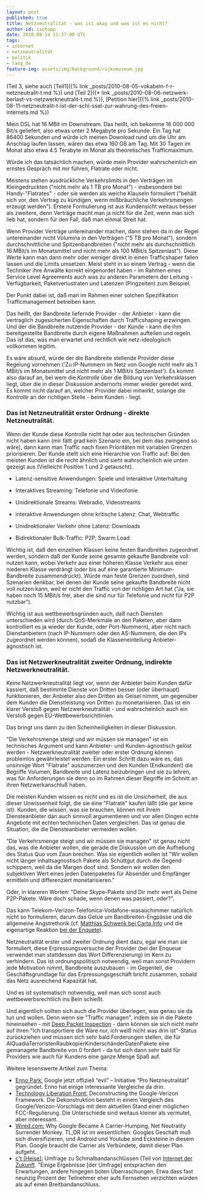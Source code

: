 ```yaml
---
layout: post
published: true
title: Netzneutralität - was ist okay und was ist es nicht?
author-id: isotopp
date: 2010-08-14 11:37:00 UTC
tags:
- internet
- netzneutralität
- politik
- lang_de
feature-img: assets/img/background/rijksmuseum.jpg
---
```

(Teil 3, siehe auch 
[Teil1]({% link _posts/2010-08-05-vokabeln-f-r-netzneutralit-t.md %}) und
[Teil 2]({* link _posts/2010-08-06-netzwerk-berlast-vs-netzwerkneutralit-t.md %}), 
[Petition hier]({% link _posts/2010-08-11-netzneutralit-t-ist-der-schl-ssel-zur-wahrung-des-freien-internets.md %})

Mein DSL hat 16 MBit im Downstream. Das heißt, ich bekomme 16 000 000 Bit/s
geliefert, also etwas unter 2 Megabyte pro Sekunde. Ein Tag hat 86400
Sekunden und würde ich meinen Download rund um die Uhr am Anschlag laufen
lassen, wären das etwa 160 GB am Tag. Mit 30 Tagen im Monat also etwa 4.5
Terabyte im Monat als theoretisches Trafficmaximum.

Würde ich das tatsächlich machen, würde mein Provider wahrscheinlich ein
ernstes Gespräch mit mir führen, Flatrate oder nicht.

Meistens stehen ausdrückliche Verkehrslimits in den Verträgen im
Kleingedruckten ("nicht mehr als 1 TB pro Monat") - insbesondere bei
Handy-"Flatrates" - oder sie werden als weiche Klauseln formuliert ("behält
sich vor, den Vertrag zu kündigen, wenn mißbräuchliche Verkehrsmengen
erzeugt werden"). Erstere Formulierung ist aus Kundensicht weitaus besser
als zweitere, denn Verträge macht man ja nicht für die Zeit, wenn man sich
lieb hat, sondern für den Fall, daß man einmal Streit hat.

Wenn Provider Verträge untereinander machen, dann stehen da in der Regel
untereinander nicht Volumina in den Verträgen ("5 TB pro Monat"), sondern
durchschnittliche und Spitzenbandbreiten ("nicht mehr als durchschnittlich
16 MBit/s im Monatsmittel und nicht mehr als 100 MBit/s Spitzenlast"). Diese
Werte kann man dann mehr oder weniger direkt in einen Trafficshaper fallen
lassen und die Limits umsetzen. Meist steht in so einem Vertrag - wenn die
Techniker ihre Anwälte korrekt eingenordet haben - im Rahmen eines Service
Level Agreements auch was zu anderen Parametern der Leitung - Verfügbarkeit,
Paketverlustraten und Latenzen (Pingzeiten) zum Beispiel.

Der Punkt dabei ist, daß man im Rahmen einer solchen Spezifikation
Trafficmanagement betreiben kann.

Das heißt, der Bandbreite liefernde Provider - der Anbieter - kann die
vertraglich zugesicherten Eigenschaften durch Trafficshaping erzwingen. Und
der die Bandbreite nutzende Provider - der Kunde - kann die ihm
bereitgestellte Bandbreite durch eigene Maßnahmen aufteilen und regeln. Das
ist das, was man erwartet und rechtlich wie netz-ideologisch vollkommen
legitim.

Es wäre absurd, würde der die Bandbreite stellende Provider diese Regelung
vornehmen ('Zu IP-Nummern im Netz von Google nicht mehr als 1 MBit/s im
Monatsmittel und nicht mehr als 1 MBit/s Spitzenlast'). Es kommt also darauf
an, bei wem die _Kontrolle_ über die Bildung von Verkehrsklassen liegt, über
die in dieser Diskussion andernorts immer wieder geredet wird. Es kommt
nicht darauf an, welcher Provider dabei _mitwirkt_, solange die _Kontrolle_
an der richtigen Stelle - beim Kunden - liegt.

### Das ist Netzneutralität erster Ordnung - direkte Netzneutralität.

Wenn der Kunde diese Kontrolle nicht hat oder aus technischen Gründen nicht
haben kann (mir fällt grad kein Szenario ein, bei dem das zwingend so wäre),
dann kann man Traffic nach fixen Prioritäten mit variablen Grenzen
priorisieren. Der Kunde stellt sich eine Hierarchie von Traffic auf: Bei den
meisten Kunden ist die recht ähnlich und sieht wahrscheinlich wie unten
gezeigt aus (Vielleicht Position 1 und 2 getauscht).

- Latenz-sensitive Anwendungen: Spiele und interaktive
  Unterhaltung
- Interaktives Streaming: Telefonie und Videofonie
- Unidirektionale Streams: Webradio, Videostreams</li><li>interaktive Anwendungen ohne kritische Latenz: Chat,
  Webtraffic
- Unidirektionaler Verkehr ohne Latenz: Downloads

- Bidirektionaler Bulk-Traffic: P2P, Swarm Load

Wichtig ist, daß den einzelnen Klassen keine festen Bandbreiten zugeordnet
werden, sondern daß der Kunde seine gesamte gekaufte Bandbreite voll nutzen
kann, wobei Verkehr aus einer höheren Klasse Verkehr aus einer niederen
Klasse verdrängt (oder bis auf eine garantierte Minimum-Bandbreite
zusammendrückt). Würde man feste Grenzen zuordnen, sind Szenarien denkbar,
bei denen der Kunde seine gekaufte Bandbreite nicht voll nutzen kann, weil
er nicht den Traffic von der richtigen Art hat ("Ja, sie haben noch 15
MBit/s frei, aber die sind nur für Telefonie und nicht für P2P nutzbar").

Wichtig ist aus wettbewerbsgründen auch, daß nach Diensten unterschieden
wird (durch QoS-Merkmale an den Paketen, aber dann kontrolliert es ja wieder
der Kunde, oder Port-Nummern), aber nicht nach Dienstanbietern (nach
IP-Nummern oder den AS-Nummern, die den IPs zugeordnet werden können), sodaß
die Klasseneinteilung Anbieter-agnostisch ist.

### Das ist Netzwerkneutralität zweiter Ordnung, indirekte Netzwerkneutralität.

Keine Netzwerkneutralität liegt vor, wenn der Anbieter beim Kunden dafür
kassiert, daß bestimmte Dienste von Dritten besser (oder überhaupt)
funktionieren, der Anbieter also den Dritten als Geisel nimmt, um gegenüber
dem Kunden die Dienstleistung von Dritten zu monetarisieren. Das ist ein
klarer Verstoß gegen Netzwerkneutralität - und wahrscheinlich auch ein
Verstoß gegen EU-Wettbewerbsrichtlinien.

Das bringt uns dann zu den Scheinheiligkeiten in dieser Diskussion.

"Die Verkehrsmenge steigt und wir müssen sie managen" ist ein technisches
Argument und kann Anbieter- und Kunden-agnostisch gelöst werden -
Netzwerkneutralität zweiter oder erster Ordnung können problemlos
gewährleistet werden. Ein erster Schritt dazu wäre es, das unsinnige Wort
"Flatrate" auszumerzen und den Kunden (Endkunden!) die Begriffe Volumen,
Bandbreite und Latenz beizubringen und sie zu lehren, was für Anforderungen
sie denn so im Rahmen dieser Begriffe im Schnitt an ihren Netzwerkanschluß
haben.

Die meisten Kunden wissen es nicht und es ist die Unsicherheit, die aus
dieser Unwissenheit folgt, die sie eine "Flatrate" kaufen läßt (die gar
keine ist). Kunden, die wissen, was sie brauchen, können mit ihrem
Diensteanbieter dan auch sinnvoll argumentieren und vor allen Dingen echte
Angebote mit echten technischen Daten vergleichen. Das ist genau die
Situation, die die Diensteanbieter vermeiden wollen.

"Die Verkehrsmenge steigt und wir müssen sie managen" ist genau nicht das,
was die Anbieter wollen, die gerade die Diskussion um die Aufhebung des
Status Quo vom Zaun brechen. Was sie eigentlich wollen ist "Wir wollen nicht
länger inhaltsagnostisch Pakete als Schüttgut durch die Gegend schippern,
weil da die Margen doof sind. Sondern wir wollen den subjektiven Wert eines
jeden Datenpaketes für Absender und Empfänger ermitteln und differenziert
monetarisieren."

Oder, in klareren Worten: "Deine Skype-Pakete sind Dir mehr wert als Deine
P2P-Pakete. Wäre doch schade, wenn denen was passiert, oder?".

Das kann Telekom-Verizon-Telefonica-Vodafone-wasauchimmer natürlich nicht so
formulieren, darum das Getue um Bandbreiten-Engpässe und die allgemeine
Angstrethorik (cf.
[Matthias Schwenk bei Carta.Info](http://carta.info/32218/google-verizon-und-das-netz-der-zukunft/)
und die eigenartige Reaktion
[bei der Enquete](http://petertauber.wordpress.com/2010/08/11/netzneutralitat-ja-aber-differenziert/)).

Netzneutralität erster und zweiter Ordnung dient dazu, egal wie man sie
formuliert, diese Erpressungsversuche der Provider (bei der Enqueue
verwendet man stattdessen das Wort Differenzierung) im Kern zu verhindern.
Das ist ordnungspolitisch notwendig, weil man sonst Providern jede
Motivation nimmt, Bandbreite auszubauen - im Gegenteil, die
Geschäftsgrundlage für das Erpressungsgeschäft bricht zusammen, sobald das
Netz ausreichend Kapazität hat.

Und es ist systematisch notwendig, weil man sich sonst auch
wettbewerbsrechtlich ins Bein schießt.

Und eigentlich sollten sich auch die Provider überlegen, was genau sie da
tun und wollen. Denn wenn sie "Traffic managen", indem sie in die Pakete
hineinsehen - mit
[Deep Packet Inspection](http://de.wikipedia.org/wiki/Deep_Packet_Inspection) - dann
können sie sich nicht mehr auf ihren "Ich transportiere die Ware nur, ich
weiß nicht was drin ist"-Status zurückziehen und müssen sich sehr bald
Forderungen stellen, die für
AlQuadiaTerroristenRaubkopierKinderschänderDatenPakete  eine gemanagete
Bandbreite von 0 fordert - da tut sich dann sehr bald für Providers wie auch
für Kundens eine ganze Menge Spaß auf.

Weitere lesenswerte Artikel zum Thema:

- [Enno Park:](http://yuccatree.de/2010/08/google-jetzt-offiziell-evil-initiative-pro-netzneutralitat-gegrundet/)
  Google jetzt offiziell “evil” – Initiative “Pro Netzneutralität”
  gegründet. Enno hat einige interessante Vergleiche da drin.
- [Technology Liberation Front:](http://techliberation.com/2010/08/10/deconstructing-the-google-verizon-framework/)
  Deconstructing the Google-Verizon Framework. Die Dekonstruktion besteht in
  einem Vergleich des Google/Verizon-Vorschlags mit dem aktuellen Stand
  einer möglichen FCC-Regulierung. Die Unterschiede sind weitaus kleiner als
  vermutet, aber interessant.
- [Wired.com:](http://www.wired.com/epicenter/2010/08/why-google-became-a-carrier-humping-net-neutrality-surrender-monkey/all/1)
  Why Google Became A Carrier-Humping, Net Neutrality Surrender Monkey.
  TL;DR ist im wesentlichen: Googles Geschäft muß sich diversifizieren, und
  Android und Youtube sind Ecksteine in diesem Plan. Google braucht die
  Carrier als Verbündete, damit dieser Plan aufgeht.
- [c't (Heise):](http://www.heise.de/ct/artikel/Nie-mehr-ohne-888264.html)
  Umfrage zu Schmalbandanschlüssen (Teil von
  [Internet der Zukunft](http://www.heise.de/ct/artikel/Internet-der-Zukunft-981219.html).
  "Einige Ergebnisse [der Umfrage] entsprachen den Erwartungen, andere
  hingegen boten Überraschungen. Etwa dass fast neunzig Prozent der Teilnehmer
  eher aufs Fernsehen verzichten würden als auf einen Breitbandanschluss.
